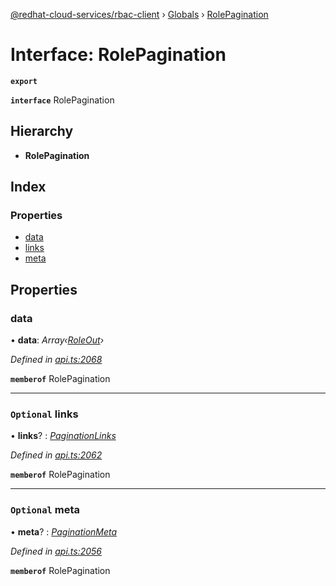 [@redhat-cloud-services/rbac-client](../README.md) › [Globals](../globals.md) › [RolePagination](rolepagination.md)

# Interface: RolePagination

**`export`** 

**`interface`** RolePagination

## Hierarchy

* **RolePagination**

## Index

### Properties

* [data](rolepagination.md#data)
* [links](rolepagination.md#optional-links)
* [meta](rolepagination.md#optional-meta)

## Properties

###  data

• **data**: *Array‹[RoleOut](roleout.md)›*

*Defined in [api.ts:2068](https://github.com/RedHatInsights/javascript-clients/blob/master/packages/rbac/api.ts#L2068)*

**`memberof`** RolePagination

___

### `Optional` links

• **links**? : *[PaginationLinks](paginationlinks.md)*

*Defined in [api.ts:2062](https://github.com/RedHatInsights/javascript-clients/blob/master/packages/rbac/api.ts#L2062)*

**`memberof`** RolePagination

___

### `Optional` meta

• **meta**? : *[PaginationMeta](paginationmeta.md)*

*Defined in [api.ts:2056](https://github.com/RedHatInsights/javascript-clients/blob/master/packages/rbac/api.ts#L2056)*

**`memberof`** RolePagination
